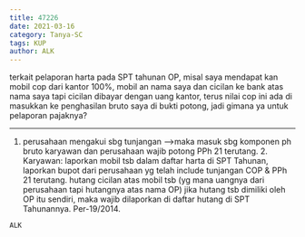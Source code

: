 ```yaml
---
title: 47226
date: 2021-03-16
category: Tanya-SC
tags: KUP
author: ALK
---
```


terkait pelaporan harta pada SPT tahunan OP, misal saya mendapat kan mobil cop dari kantor 100%, mobil an nama saya dan cicilan ke bank atas nama saya tapi cicilan dibayar dengan uang kantor, terus nilai cop ini ada di masukkan ke penghasilan bruto saya di bukti potong, jadi gimana ya untuk pelaporan pajaknya?

---

1. perusahaan mengakui sbg tunjangan -->maka masuk sbg komponen ph bruto karyawan dan perusahaan wajib potong PPh 21 terutang. 2. Karyawan: laporkan mobil tsb dalam daftar harta di SPT Tahunan, laporkan bupot dari perusahaan yg telah include tunjangan COP & PPh 21 terutang. hutang cicilan atas mobil tsb (yg mana uangnya dari perusahaan tapi hutangnya atas nama OP) jika hutang tsb dimiliki oleh OP itu sendiri, maka wajib dilaporkan di daftar hutang di SPT Tahunannya. Per-19/2014.

`ALK`
